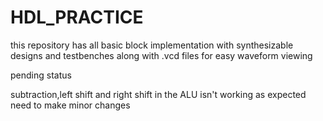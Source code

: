 # HDL_PRACTICE
this repository has all basic block implementation with synthesizable designs and testbenches along with .vcd files for easy
waveform viewing

pending status

subtraction,left shift and right shift in the ALU isn't working as expected need to make minor changes


